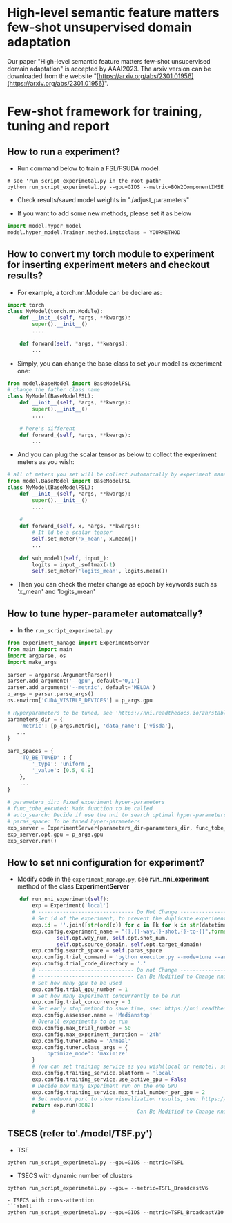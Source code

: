 # High-level semantic feature matters few-shot unsupervised domain adaptation
Our paper "High-level semantic feature matters few-shot unsupervised domain adaptation" is accepted by AAAI2023. The arxiv version can be downloaded from the website "[https://arxiv.org/abs/2301.01956](https://arxiv.org/abs/2301.01956)". 

# Few-shot framework for training, tuning and report

## How to run a experiment?
* Run command below to train a FSL/FSUDA model.
```shell
# see 'run_script_experimetal.py in the root path'
python run_script_experimetal.py --gpu=GIDS --metric=BOW2ComponentIMSE
```
* Check results/saved model weights in "./adjust_parameters"

* If you want to add some new methods, please set it as below

```python
import model.hyper_model
model.hyper_model.Trainer.method.imgtoclass = YOURMETHOD
```

## How to convert my torch module to experiment for inserting experiment meters and checkout results?
* For example, a torch.nn.Module can be declare as:
```python
import torch
class MyModel(torch.nn.Module):
    def __init__(self, *args, **kwargs):
        super().__init__()
        ....
    
    def forward(self, *args, **kwargs):
        ...
```
* Simply, you can change the base class to set your model as experiment one:
```python
from model.BaseModel import BaseModelFSL
# change the father class name
class MyModel(BaseModelFSL):
    def __init__(self, *args, **kwargs):
        super().__init__()
        ....
    
    # here's different
    def forward_(self, *args, **kwargs):
        ...
```
* And you can plug the scalar tensor as below to collect the experiment meters as you wish:
```python
# all of meters you set will be collect automatcally by experiment manager.
from model.BaseModel import BaseModelFSL
class MyModel(BaseModelFSL):
    def __init__(self, *args, **kwargs):
        super().__init__()
        ....
    
    # 
    def forward_(self, x, *args, **kwargs):
        # It'ld be a scalar tensor
        self.set_meter('x_mean', x.mean())
        ...
    
    def sub_model1(self, input_):
        logits = input_.softmax(-1)
        self.set_meter('logits_mean', logits.mean())
```
* Then you can check the meter change as epoch by keywords such as 'x_mean' and 'logits_mean'

## How to tune hyper-parameter automatcally?
* In the ```run_script_experimetal.py```
```python
from experiment_manage import ExperimentServer
from main import main
import argparse, os
import make_args

parser = argparse.ArgumentParser()
parser.add_argument('--gpu', default='0,1')
parser.add_argument('--metric', default='MELDA')
p_args = parser.parse_args()
os.environ['CUDA_VISIBLE_DEVICES'] = p_args.gpu

# Hyperparameters to be tuned, see 'https://nni.readthedocs.io/zh/stable/hpo/search_space.html'
parameters_dir = {
    'metric': [p_args.metric], 'data_name': ['visda'], 
   ...
}

para_spaces = {
    'TO_BE_TUNED' : {
        '_type': 'uniform',
        '_value': [0.5, 0.9]
    },
    ...
}

# parameters_dir: Fixed experiment hyper-parameters
# func_tobe_excuted: Main function to be called
# auto_search: Decide if use the nni to search optimal hyper-parameters
# paras_space: To be tuned hyper-parameters
exp_server = ExperimentServer(parameters_dir=parameters_dir, func_tobe_excuted=main, auto_search=True, paras_space=para_spaces)
exp_server.opt.gpu = p_args.gpu
exp_server.run()
```
## How to set nni configuration for experiment?
* Modify code in the `experiment_manage.py`, see **run_nni_experiment** method of the class **ExperimentServer**
```python
    def run_nni_experiment(self):
        exp = Experiment('local')
        # ------------------------------- Do Not Change ----------------------------------
        # Set id of the experiment, to prevent the duplicate experiment in nni framework.
        exp.id = ''.join([str(ord(c)) for c in [k for k in str(datetime.datetime.now()) if k in '0123456789']])
        exp.config.experiment_name = "{},{}-way,{}-shot,{}-to-{}".format(self.opt.metric, 
                self.opt.way_num, self.opt.shot_num, 
                self.opt.source_domain, self.opt.target_domain)
        exp.config.search_space = self.paras_space
        exp.config.trial_command = 'python executor.py --mode=tune --argspath={}'.format(str(self.now_args_json))
        exp.config.trial_code_directory = '.'
        # ------------------------------- Do not Change ----------------------------------
        # ------------------------------- Can Be Modified to Change nni Configuration ----------------------------------
        # Set how many gpu to be used
        exp.config.trial_gpu_number = 1
        # Set how many experiment concurrently to be run
        exp.config.trial_concurrency = 1
        # Set early stop method to save time, see: https://nni.readthedocs.io/zh/stable/hpo/assessors.html
        exp.config.assessor.name = 'Medianstop'
        # Overall experiments to be run
        exp.config.max_trial_number = 50
        exp.config.max_experiment_duration = '24h'
        exp.config.tuner.name = 'Anneal'
        exp.config.tuner.class_args = {
            'optimize_mode': 'maximize'
        }
        # You can set training service as you wish(local or remote), see: https://nni.readthedocs.io/en/stable/experiment/training_service/overview.html
        exp.config.training_service.platform = 'local'
        exp.config.training_service.use_active_gpu = False
        # Decide how many experiment run on the one GPU
        exp.config.training_service.max_trial_number_per_gpu = 2
        # Set network port to show visualization results, see: https://nni.readthedocs.io/zh/stable/experiment/web_portal/web_portal.html
        return exp.run(8082)
        # ------------------------------- Can Be Modified to Change nni Configuration ----------------------------------
```
## TSECS (refer to'./model/TSF.py')
- TSE
```shell
python run_script_experimetal.py --gpu=GIDS --metric=TSFL
```
- TSECS with dynamic number of clusters
```shell
python run_script_experimetal.py --gpu= --metric=TSFL_BroadcastV6
```
```
- TSECS with cross-attention 
```shell
python run_script_experimetal.py --gpu=GIDS --metric=TSFL_BroadcastV10
```
